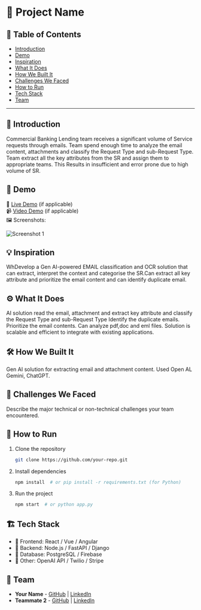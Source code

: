 # 🚀 Project Name

## 📌 Table of Contents
- [Introduction](#introduction)
- [Demo](#demo)
- [Inspiration](#inspiration)
- [What It Does](#what-it-does)
- [How We Built It](#how-we-built-it)
- [Challenges We Faced](#challenges-we-faced)
- [How to Run](#how-to-run)
- [Tech Stack](#tech-stack)
- [Team](#team)

---

## 🎯 Introduction
Commercial Banking Lending team receives a significant volume of Service requests through emails. Team spend enough time to analyze the email content, attachments and classify the Request Type and sub-Request Type. Team extract all the key attributes from the SR and assign them to appropriate teams. This Results in insufficient and error prone due to high volume of SR.
## 🎥 Demo
🔗 [Live Demo](#) (if applicable)  
📹 [Video Demo](#) (if applicable)  
🖼️ Screenshots:

![Screenshot 1](link-to-image)

## 💡 Inspiration
WhDevelop a Gen AI-powered EMAIL classification and OCR solution that can extract, interpret the context and categorise the SR.Can extract all key attribute and prioritize the email content and can identify duplicate email.

## ⚙️ What It Does
AI solution read the email, attachment and extract key attribute and classify the Request Type and sub-Request Type
Identify the duplicate emails.
Prioritize the email contents. 
Can analyze pdf,doc and eml files.
Solution is scalable and efficient to integrate with existing applications.

## 🛠️ How We Built It

Gen AI solution for extracting email and attachment content.
Used Open AL Gemini, ChatGPT.

## 🚧 Challenges We Faced
Describe the major technical or non-technical challenges your team encountered.

## 🏃 How to Run
1. Clone the repository  
   ```sh
   git clone https://github.com/your-repo.git
   ```
2. Install dependencies  
   ```sh
   npm install  # or pip install -r requirements.txt (for Python)
   ```
3. Run the project  
   ```sh
   npm start  # or python app.py
   ```

## 🏗️ Tech Stack
- 🔹 Frontend: React / Vue / Angular
- 🔹 Backend: Node.js / FastAPI / Django
- 🔹 Database: PostgreSQL / Firebase
- 🔹 Other: OpenAI API / Twilio / Stripe

## 👥 Team
- **Your Name** - [GitHub](#) | [LinkedIn](#)
- **Teammate 2** - [GitHub](#) | [LinkedIn](#)
